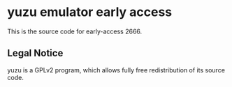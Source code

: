 yuzu emulator early access
=============

This is the source code for early-access 2666.

## Legal Notice

yuzu is a GPLv2 program, which allows fully free redistribution of its source code.